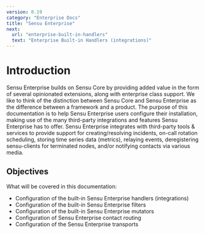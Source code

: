 ```yaml
---
version: 0.19
category: "Enterprise Docs"
title: "Sensu Enterprise"
next:
  url: "enterprise-built-in-handlers"
  text: "Enterprise Built-in Handlers (integrations)"
---
```


# Introduction

Sensu Enterprise builds on Sensu Core by providing added value in the form of several opinionated extensions, along with enterprise class support. We like to think of the distinction between Sensu Core and Sensu Enterprise as the difference between a framework and a product. The purpose of this documentation is to help Sensu Enterprise users configure their installation, making use of the many third-party integrations and features Sensu Enterprise has to offer. Sensu Enterprise integrates with third-party tools & services to provide support for creating/resolving incidents, on-call rotation scheduling, storing time series data (metrics), relaying events, deregistering sensu-clients for terminated nodes, and/or notifying contacts via various media.

## Objectives

What will be covered in this documentation:

- Configuration of the built-in Sensu Enterprise handlers (integrations)
- Configuration of the built-in Sensu Enterprise filters
- Configuration of the built-in Sensu Enterprise mutators
- Configuration of Sensu Enterprise contact routing
- Configuration of the Sensu Enterprise transports
